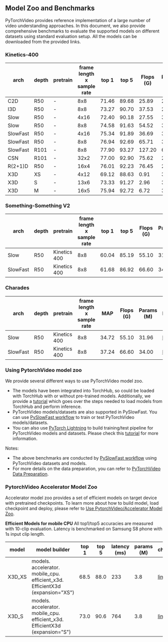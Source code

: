 


## Model Zoo and Benchmarks

PyTorchVideo provides reference implementation of a large number of video understanding approaches. In this document, we also provide comprehensive benchmarks to evaluate the supported models on different datasets using standard evaluation setup. All the models can be downloaded from the provided links.

### Kinetics-400

arch     | depth | pretrain | frame length x sample rate | top 1 | top 5 | Flops (G) | Params (M) | Model
-------- | ----- | -------- | -------------------------- | ----- | ----- | --------- | ---------- | --------------------------------------------------------------------------------------------------
C2D      | R50   | \-       | 8x8                        | 71.46 | 89.68 | 25.89     | 24.33      | [link](https://dl.fbaipublicfiles.com/pytorchvideo/model_zoo/kinetics/C2D\_8x8\_R50.pyth)
I3D      | R50   | \-       | 8x8                        | 73.27 | 90.70 | 37.53     | 28.04      | [link](https://dl.fbaipublicfiles.com/pytorchvideo/model_zoo/kinetics/I3D\_8x8\_R50.pyth)
Slow     | R50   | \-       | 4x16                       | 72.40 | 90.18 | 27.55     | 32.45      | [link](https://dl.fbaipublicfiles.com/pytorchvideo/model_zoo/kinetics/SLOW\_4x16\_R50.pyth)
Slow     | R50   | \-       | 8x8                        | 74.58 | 91.63 | 54.52     | 32.45      | [link](https://dl.fbaipublicfiles.com/pytorchvideo/model_zoo/kinetics/SLOW\_8x8\_R50.pyth)
SlowFast | R50   | \-       | 4x16                       | 75.34 | 91.89 | 36.69     | 34.48      | [link](https://dl.fbaipublicfiles.com/pytorchvideo/model_zoo/kinetics/SLOWFAST\_4x16\_R50.pyth)
SlowFast | R50   | \-       | 8x8                        | 76.94 | 92.69 | 65.71     | 34.57      | [link](https://dl.fbaipublicfiles.com/pytorchvideo/model_zoo/kinetics/SLOWFAST\_8x8\_R50.pyth)
SlowFast | R101  | \-       | 8x8                        | 77.90 | 93.27 | 127.20    | 62.83      | [link](https://dl.fbaipublicfiles.com/pytorchvideo/model_zoo/kinetics/SLOWFAST\_8x8\_R101.pyth)
CSN      | R101  | \-       | 32x2                       | 77.00 | 92.90 | 75.62     | 22.21      | [link](https://dl.fbaipublicfiles.com/pytorchvideo/model_zoo/kinetics/CSN\_32x2\_R101.pyth)
R(2+1)D  | R50   | \-       | 16x4                       | 76.01 | 92.23 | 76.45     | 28.11      | [link](https://dl.fbaipublicfiles.com/pytorchvideo/model_zoo/kinetics/R2PLUS1D\_16x4\_R50.pyth)
X3D      | XS    | \-       | 4x12                       | 69.12 | 88.63 | 0.91      | 3.79       | [link](https://dl.fbaipublicfiles.com/pytorchvideo/model_zoo/kinetics/X3D\_XS.pyth)
X3D      | S     | \-       | 13x6                       | 73.33 | 91.27 | 2.96      | 3.79       | [link](https://dl.fbaipublicfiles.com/pytorchvideo/model_zoo/kinetics/X3D\_S.pyth)
X3D      | M     | \-       | 16x5                       | 75.94 | 92.72 | 6.72      | 3.79       | [link](https://dl.fbaipublicfiles.com/pytorchvideo/model_zoo/kinetics/X3D\_M.pyth)

### Something-Something V2

| arch     | depth | pretrain     | frame length x sample rate | top 1 | top 5 | Flops (G) | Params (M) | Model |
| -------- | ----- | ------------ | -------------------------- | ----- | ----- | --------- | ---------- | ----- |
| Slow     | R50   | Kinetics 400 | 8x8                        | 60.04 | 85.19 | 55.10     | 31.96      | [link](https://dl.fbaipublicfiles.com/pytorchvideo/model_zoo/ssv2/SLOW\_8x8\_R50.pyth)  |
| SlowFast | R50   | Kinetics 400 | 8x8                        | 61.68 | 86.92 | 66.60     | 34.04      | [link](https://dl.fbaipublicfiles.com/pytorchvideo/model_zoo/ssv2/SLOWFAST\_8x8\_R50.pyth)   |


### Charades

| arch     | depth | pretrain     | frame length x sample rate | MAP   | Flops (G) | Params (M) | Model |
| -------- | ----- | ------------ | ---------------- | ----- | --------- | ---------- | ----- |
| Slow     | R50   | Kinetics 400 | 8x8              | 34.72 | 55.10     | 31.96      | [link](https://dl.fbaipublicfiles.com/pytorchvideo/model_zoo/charades/SLOW\_8x8\_R50.pyth)  |
| SlowFast | R50   | Kinetics 400 | 8x8              | 37.24 | 66.60     | 34.00      | [link](https://dl.fbaipublicfiles.com/pytorchvideo/model_zoo/charades/SLOWFAST\_8x8\_R50.pyth)   |


### Using PytorchVideo model zoo
We provide several different ways to use PyTorchVideo model zoo.
* The models have been integrated into TorchHub, so could be loaded with TorchHub with or without pre-trained models. Additionally, we provide a [tutorial](https://pytorchvideo.org/docs/tutorial_torchhub_inference) which goes over the steps needed to load models from TorchHub and perform inference.
* PyTorchVideo models/datasets are also supported in PySlowFast. You can use [PySlowFast workflow](https://github.com/facebookresearch/SlowFast/tree/master/projects/pytorchvideo) to train or test PyTorchVideo models/datasets.
* You can also use [PyTorch Lightning](https://github.com/PyTorchLightning/pytorch-lightning) to build training/test pipeline for PyTorchVideo models and datasets. Please check this [tutorial](https://pytorchvideo.org/docs/tutorial_classification) for more information.


Notes:
* The above benchmarks are conducted by [PySlowFast workflow](https://github.com/facebookresearch/SlowFast/tree/master/projects/pytorchvideo) using PyTorchVideo datasets and models.
* For more details on the data preparation, you can refer to [PyTorchVideo Data Preparation](data_preparation.md).



### PytorchVideo Accelerator Model Zoo
Accelerator model zoo provides a set of efficient models on target device with pretrained checkpoints. To learn more about how to build model, load checkpoint and deploy, please refer to [Use PytorchVideo/Accelerator Model Zoo](https://pytorchvideo.org/docs/tutorial_accelerator_use_accelerator_model_zoo).

**Efficient Models for mobile CPU**
All top1/top5 accuracies are measured with 10-clip evaluation. Latency is benchmarked on Samsung S8 phone with 1s input clip length.

| model  | model builder                                                            | top 1 | top 5 | latency (ms) | params (M) | checkpoint          |
|--------|--------------------------------------------------------------------------|-------|-------|--------------|----------------|---------------------|
| X3D_XS | models. accelerator. mobile_cpu. efficient_x3d. EfficientX3d (expansion="XS") | 68.5  | 88.0  |          233 | 3.8            | [link](http://dl.fbaipublicfiles.com/pytorchvideo/model_zoo/kinetics/efficient_x3d_xs_original_form.pyth) |
| X3D_S  | models. accelerator. mobile_cpu. efficient_x3d. EfficientX3d (expansion="S")  | 73.0  | 90.6  |          764 | 3.8            | [link](http://dl.fbaipublicfiles.com/pytorchvideo/model_zoo/kinetics/efficient_x3d_s_original_form.pyth) |
